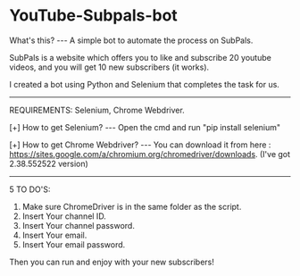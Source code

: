 # YouTube-Subpals-bot
What's this? --- A simple bot to automate the process on SubPals.

SubPals is a website which offers you to like and subscribe 20 youtube videos, and you will get 10 new subscribers (it works).

I created a bot using Python and Selenium that completes the task for us.

************************************************************************

REQUIREMENTS: Selenium, Chrome Webdriver.

   [+] How to get Selenium? --- Open the cmd and run "pip install selenium"
   
   [+] How to get Chrome Webdriver? --- You can download it from here : https://sites.google.com/a/chromium.org/chromedriver/downloads.
      (I've got 2.38.552522 version)

************************************************************************
5 TO DO'S:
1) Make sure ChromeDriver is in the same folder as the script.
2) Insert Your channel ID.
3) Insert Your channel password.
4) Insert Your email.
5) Insert Your email password.

Then you can run and enjoy with your new subscribers!
